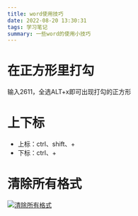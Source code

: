 ```yaml
---
title: word使用技巧
date: 2022-08-20 13:30:31
tags: 学习笔记
summary: 一些word的使用小技巧
---
```


# 在正方形里打勾
输入2611，全选ALT+x即可出现打勾的正方形

# 上下标
* 上标：ctrl、shift、+
* 下标：ctrl、+

# 清除所有格式
[![清除所有格式](https://s1.ax1x.com/2023/02/27/ppCA2qS.png)](https://imgse.com/i/ppCA2qS)